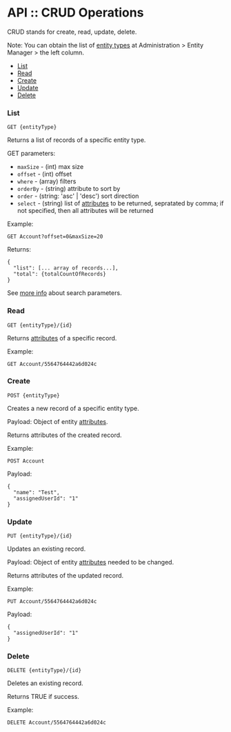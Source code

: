 # API :: CRUD Operations

CRUD stands for create, read, update, delete.

Note: You can obtain the list of [entity types](../../administration/terms-and-naming.md#entity-type) at Administration > Entity Manager > the left column.

* [List](#list)
* [Read](#read)
* [Create](#create)
* [Update](#update)
* [Delete](#delete)


### List

`GET {entityType}`

Returns a list of records of a specific entity type.

GET parameters:

* `maxSize` - (int) max size
* `offset` - (int) offset
* `where` - (array) filters
* `orderBy` - (string) attribute to sort by
* `order` - (string: 'asc' | 'desc') sort direction
* `select` - (string) list of [attributes](../../administration/terms-and-naming.md#attribute) to be returned, sepratated by comma; if not specified, then all attributes will be returned

Example:

`GET Account?offset=0&maxSize=20`

Returns:
```
{
  "list": [... array of records...],
  "total": {totalCountOfRecords}
}
```

See [more info](../api-search-params.md) about search parameters.

### Read

`GET {entityType}/{id}`

Returns [attributes](../../administration/terms-and-naming.md#attribute) of a specific record.

Example:

`GET Account/5564764442a6d024c`

### Create

`POST {entityType}`

Creates a new record of a specific entity type.

Payload: Object of entity [attributes](../../administration/terms-and-naming.md#attribute).

Returns attributes of the created record.

Example:

`POST Account`

Payload:
```
{
  "name": "Test",
  "assignedUserId": "1"
}
```

### Update

`PUT {entityType}/{id}`

Updates an existing record.

Payload: Object of entity [attributes](../../administration/terms-and-naming.md#attribute) needed to be changed.

Returns attributes of the updated record.

Example:

`PUT Account/5564764442a6d024c`

Payload:

```
{
  "assignedUserId": "1"
}
```

### Delete

`DELETE {entityType}/{id}`

Deletes an existing record.

Returns TRUE if success.

Example:

`DELETE Account/5564764442a6d024c`

